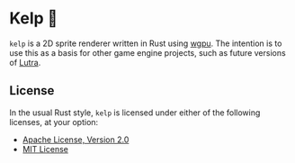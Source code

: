 # Kelp 🌿

`kelp` is a 2D sprite renderer written in Rust using [wgpu](https://github.com/gfx-rs/wgpu).
The intention is to use this as a basis for other game engine projects, such as future versions of [Lutra](https://github.com/emmyleaf/Lutra).

## License

In the usual Rust style, `kelp` is licensed under either of the following licenses, at your option:

* [Apache License, Version 2.0](LICENSE-APACHE)
* [MIT License](LICENSE-MIT)
